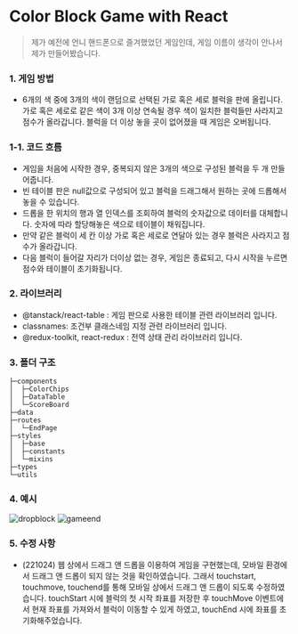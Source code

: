 # Color Block Game with React

>제가 예전에 언니 핸드폰으로 즐겨했었던 게임인데, 게임 이름이 생각이 안나서 제가 만들어봤습니다. 


### 1. 게임 방법
- 6개의 색 중에 3개의 색이 랜덤으로 선택된 가로 혹은 세로 블럭을 판에 올립니다. 가로 혹은 세로로 같은 색이 3개 이상 연속될 경우 색이 일치한 블럭들만 사라지고 점수가 올라갑니다. 블럭을 더 이상 놓을 곳이 없어졌을 때 게임은 오버됩니다.

### 1-1. 코드 흐름   
- 게임을 처음에 시작한 경우, 중복되지 않은 3개의 색으로 구성된 블럭을 두 개 만들어줍니다.
- 빈 테이블 판은 null값으로 구성되어 있고 블럭을 드래그해서 원하는 곳에 드롭해서 놓을 수 있습니다. 
- 드롭을 한 위치의 행과 열 인덱스를 조회하여 블럭의 숫자값으로 데이터를 대체합니다. 숫자에 따라 할당해놓은 색으로 테이블이 채워집니다.
- 만약 같은 블럭이 세 칸 이상 가로 혹은 세로로 연달아 있는 경우 블럭은 사라지고 점수가 올라갑니다.
- 다음 블럭이 들어갈 자리가 더이상 없는 경우, 게임은 종료되고, 다시 시작을 누르면 점수와 테이블이 초기화됩니다.   


### 2. 라이브러리   
- @tanstack/react-table : 게임 판으로 사용한 테이블 관련 라이브러리 입니다.   
- classnames: 조건부 클래스네임 지정 관련 라이브러리 입니다.  
- @redux-toolkit, react-redux : 전역 상태 관리 라이브러리 입니다.     

### 3. 폴더 구조

````
├─components
│  ├─ColorChips
│  ├─DataTable
│  └─ScoreBoard
├─data
├─routes
│  └─EndPage
├─styles
│  ├─base
│  ├─constants
│  └─mixins
├─types
└─utils
````

### 4. 예시   
![dropblock](https://user-images.githubusercontent.com/88841429/197381865-9b3d930f-7e9c-49d7-8b55-b43ec4a99989.gif)
![gameend](https://user-images.githubusercontent.com/88841429/197381866-9b2b2b4e-2151-4d5f-8090-398be9978609.gif)   

### 5. 수정 사항    
- (221024) 웹 상에서 드래그 앤 드롭을 이용하여 게임을 구현했는데, 모바일 환경에서 드래그 앤 드롭이 되지 않는 것을 확인하였습니다. 그래서 touchstart, touchmove, touchend를 통해 모바일 상에서 드래그 앤 드롭이 되도록 수정하였습니다. touchStart 시에 블럭의 첫 시작 좌표를 저장한 후 touchMove 이벤트에서 현재 좌표를 가져와서 블럭이 이동할 수 있게 하였고, touchEnd 시에 좌표를 초기화해주었습니다.